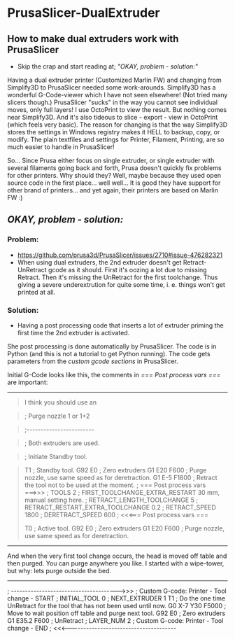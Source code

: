 # PrusaSlicer-DualExtruder
## How to make dual extruders work with PrusaSlicer
* Skip the crap and start reading at; *"OKAY, problem - solution:"*

Having a dual extruder printer (Customized Marlin FW) and changing from Simplify3D to PrusaSlicer needed some work-arounds.
Simplify3D has a wonderful G-Code-viewer which I have not seen elsewhere! (Not tried many slicers though.)
PrusaSlicer "sucks" in the way you cannot see individual moves, only full layers! I use OctoPrint to view the result. But nothing comes near Simplify3D. And it's also tideous to slice - export - view in OctoPrint (which feels very basic).
The reason for changing is that the way Simplify3D stores the settings in Windows registry makes it HELL to backup, copy, or modify.
The plain textfiles and settings for Printer, Filament, Printing, are so much easier to handle in PrusaSlicer!

So...
Since Prusa either focus on single extruder, or single extruder with several filaments going back and forth, Prusa doesn't quickly fix problems for other printers.
Why should they? Well, maybe because they used open source code in the first place... well well... It is good they have support for other brand of printers... and yet again, their printers are based on Marlin FW :)

## *OKAY, problem - solution:*
### Problem: 
* https://github.com/prusa3d/PrusaSlicer/issues/2710#issue-476282321
* When using dual extruders, the 2nd extruder doesn't get Retract-UnRetract gcode as it should. First it's oozing a lot due to missing Retract. Then it's missing the UnRetract for the first toolchange. Thus giving a severe underextrution for quite some time, i. e. things won't get printed at all.
### Solution:
* Having a post processing code that inserts a lot of extruder priming the first time the 2nd extruder is activated.

She post processing is done automatically by PrusaSlicer. The code is in Python (and this is not a tutorial to get Python running).
The code gets parameters from the *custom gcode sections* in PrusaSlicer.



Initial G-Code looks like this, the comments in *=== Post process vars ===* are important:
- - - - - - -
>I think you should use an

>; Purge nozzle 1 or 1+2

>;------------------------

> ; Both extruders are used.

>  ; Initiate Standby tool.

>  T1 ; Standby tool.
>  G92 E0 ; Zero extruders
>  G1 E20 F600  ; Purge nozzle, use same speed as for deretraction.
>  G1 E-5 F1800  ; Retract the tool not to be used at the moment.
>  ; === Post process vars ===>>>
>  ; TOOLS 2
>  ; FIRST_TOOLCHANGE_EXTRA_RESTART 30 mm, manual setting here.
>  ; RETRACT_LENGTH_TOOLCHANGE 5 
>  ; RETRACT_RESTART_EXTRA_TOOLCHANGE 0.2 
>  ; RETRACT_SPEED 1800 
>  ; DERETRACT_SPEED 600 
>  ; <<<=== Post process vars ===
>
>T0 ; Active tool.
>G92 E0 ; Zero extruders
>G1 E20 F600  ; Purge nozzle, use same speed as for deretraction.
- - - - - - -



And when the very first tool change occurs, the head is moved off table and then purged. You can purge anywhere you like. I started with a wipe-tower, but why: lets purge outside the bed.
- - - - - - -

; -------------------------------------->>>
; Custom G-code: Printer - Tool change - START
; INITIAL_TOOL 0
; NEXT_EXTRUDER 1
T1 ; Do the one time UnRetract for the tool that has not been used until now.
G0 X-7 Y30 F5000 ; Move to wait position off table and purge next tool.
G92 E0 ; Zero extruders
G1 E35.2 F600 ; UnRetract
; LAYER_NUM 2
; Custom G-code: Printer - Tool change - END
; <<<--------------------------------------


